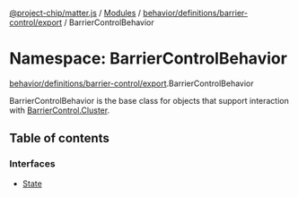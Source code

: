 [@project-chip/matter.js](../README.md) / [Modules](../modules.md) / [behavior/definitions/barrier-control/export](behavior_definitions_barrier_control_export.md) / BarrierControlBehavior

# Namespace: BarrierControlBehavior

[behavior/definitions/barrier-control/export](behavior_definitions_barrier_control_export.md).BarrierControlBehavior

BarrierControlBehavior is the base class for objects that support interaction with [BarrierControl.Cluster](cluster_export.BarrierControl.md#cluster).

## Table of contents

### Interfaces

- [State](../interfaces/behavior_definitions_barrier_control_export.BarrierControlBehavior.State.md)
